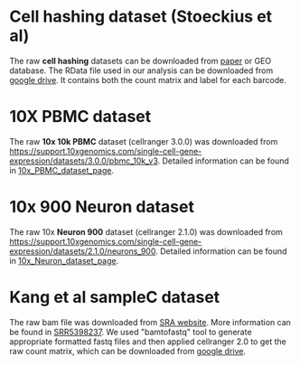 # Cell hashing dataset (Stoeckius et al)
The raw **cell hashing** datasets can be downloaded from [paper](https://genomebiology.biomedcentral.com/articles/10.1186/s13059-018-1603-1) or GEO database.
The RData file used in our analysis can be downloaded from [google drive](https://drive.google.com/file/d/12y0fW_Y9OdhBLns_2gpjo2Xq25c4qnGY/view?usp=sharing). It contains both the count matrix and label for each barcode.

# 10X PBMC dataset
The raw **10x 10k PBMC** dataset (cellranger 3.0.0) was downloaded from https://support.10xgenomics.com/single-cell-gene-expression/datasets/3.0.0/pbmc_10k_v3. Detailed information can be found in [10x_PBMC_dataset_page](https://support.10xgenomics.com/single-cell-gene-expression/datasets/3.0.0/pbmc_10k_protein_v3).

# 10x 900 Neuron dataset
The raw 10x **Neuron 900** dataset (cellranger 2.1.0) was downloaded from https://support.10xgenomics.com/single-cell-gene-expression/datasets/2.1.0/neurons_900. Detailed information can be found in [10x_Neuron_dataset_page](https://support.10xgenomics.com/single-cell-gene-expression/datasets/2.1.0/neurons_900).

# Kang et al sampleC dataset
The raw bam file was downloaded from [SRA website](https://sra-pub-src-1.s3.amazonaws.com/SRR5398237/C.merged.bam.1). More information can be found in [SRR5398237](https://www.ncbi.nlm.nih.gov/sra/SRX2693024[accn]). We used "bamtofastq" tool to generate appropriate formatted fastq files and then applied cellranger 2.0 to get the raw count matrix, which can be downloaded from [google drive](https://drive.google.com/file/d/1Z1Vxzpu17kWwZGo6f2BMKo9eLjofmdrk/view?usp=sharing).
